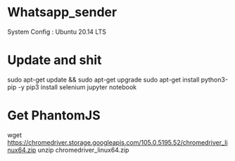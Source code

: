 # Whatsapp_sender

System Config : Ubuntu 20.14 LTS


# Update and shit
sudo apt-get update && sudo apt-get upgrade 
sudo apt-get install python3-pip -y
pip3 install selenium jupyter notebook


# Get PhantomJS
wget https://chromedriver.storage.googleapis.com/105.0.5195.52/chromedriver_linux64.zip
unzip chromedriver_linux64.zip
